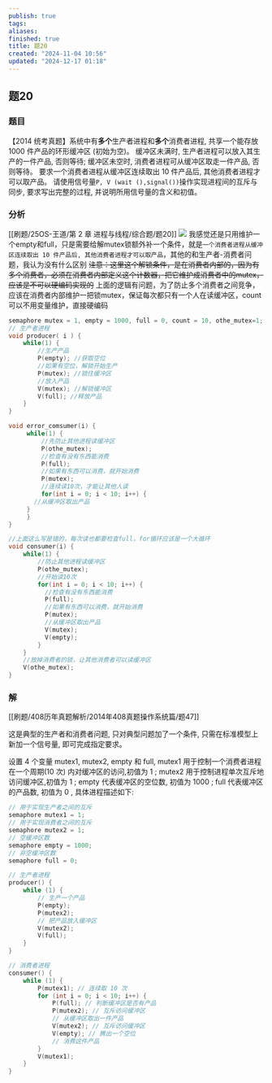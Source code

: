 ```yaml
---
publish: true
tags: 
aliases: 
finished: true
title: 题20
created: "2024-11-04 10:56"
updated: "2024-12-17 01:18"
---
```

## 题20
### 题目
【2014 统考真题】系统中有**多个**生产者进程和**多个**消费者进程, 共享一个能存放 1000 件产品的环形缓冲区 (初始为空)。
缓冲区未满时, 生产者进程可以放入其生产的一件产品, 否则等待; 
缓冲区未空时, 消费者进程可从缓冲区取走一件产品, 否则等待。
要求一个消费者进程从缓冲区连续取出 10 件产品后, 其他消费者进程才可以取产品。
请使用信号量`P, V (wait (),signal())`操作实现进程间的互斥与同步, 要求写出完整的过程, 并说明所用信号量的含义和初值。
### 分析
[[刷题/25OS-王道/第 2 章 进程与线程/综合题/题20]]
![](https://img.hwenyi.tech/202411051534428.webp)
我感觉还是只用维护一个empty和full，只是需要给解mutex锁额外补一个条件，就是`一个消费者进程从缓冲区连续取出 10 件产品后, 其他消费者进程才可以取产品`，其他的和生产者-消费者问题，我认为没有什么区别
~~注意：这里这个解锁条件，是在消费者内部的，因为有多个消费者，必须在消费者内部定义这个计数器，把它维护成消费者中的mutex，应该是不可以硬编码实现的~~
上面的逻辑有问题，为了防止多个消费者之间竞争，应该在消费者内部维护一把锁mutex，保证每次都只有一个人在读缓冲区，count可以不用变量维护，直接硬编码
```c
semaphore mutex = 1, empty = 1000, full = 0, count = 10, othe_mutex=1; //这个计数器其实也可以不用变量维护，直接硬编码，应该也可以
// 生产者进程
void producer( i ) {
	while(1) {
		//生产产品
		P(empty); //获取空位
		//如果有空位，解锁开始生产
		P(mutex); //锁住缓冲区
		//放入产品
		V(mutex); //解锁缓冲区
		V(full); //释放产品
	}
}

void error_comsumer(i) {
	 while(1) {
		 //先防止其他进程读缓冲区
		 P(othe_mutex);
		 //检查有没有东西能消费
		 P(full);
		 //如果有东西可以消费，就开始消费
		 P(mutex);
		 //连续读10次，才能让其他人读
		 for(int i = 0; i < 10; i++) {
       //从缓冲区取出产品
     }
	 }
}

//上面这么写是错的，每次读也都要检查full，for循环应该是一个大循环
void consumer(i) {
	while(1) {
		//防止其他进程读缓冲区
		P(othe_mutex);
		//开始读10次
		for(int i = 0; i < 10; i++) {
	      //检查有没有东西能消费
	      P(full);
	      //如果有东西可以消费，就开始消费
	      P(mutex);
	      //从缓冲区取出产品
	      V(mutex);
	      V(empty);
	    }
	}
	//放掉消费者的锁，让其他消费者可以读缓冲区
	V(othe_mutex);
}
```
### 解
[[刷题/408历年真题解析/2014年408真题操作系统篇/题47]]

这是典型的生产者和消费者问题, 只对典型问题加了一个条件, 只需在标准模型上新加一个信号量, 即可完成指定要求。

设置 4 个变量 mutex1, mutex2, empty 和 full, mutex1 用于控制一个消费者进程在一个周期(10 次) 内对缓冲区的访问,初值为 1 ; 
mutex2 用于控制进程单次互斥地访问缓冲区,初值为 1 ; 
empty 代表缓冲区的空位数, 初值为 1000 ; 
full 代表缓冲区的产品数, 初值为 0 , 具体进程描述如下:

```c
// 用于实现生产者之间的互斥
semaphore mutex1 = 1;
// 用于实现消费者之间的互斥
semaphore mutex2 = 1;
// 空缓冲区数
semaphore empty = 1000;
// 非空缓冲区数
semaphore full = 0;

// 生产者进程
producer() {
    while (1) {
        // 生产一个产品
        P(empty);
        P(mutex2);
        // 把产品放入缓冲区
        V(mutex2);
        V(full);
    }
}

// 消费者进程
consumer() {
    while (1) {
        P(mutex1); // 连续取 10 次
        for (int i = 0; i < 10; i++) {
            P(full); // 判断缓冲区是否有产品
            P(mutex2); // 互斥访问缓冲区
            // 从缓冲区取出一件产品
            V(mutex2); // 互斥访问缓冲区
            V(empty); // 腾出一个空位
            // 消费这件产品
        }
        V(mutex1);
    }
}
```